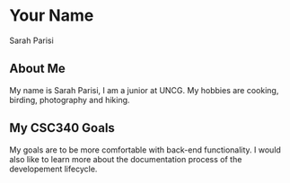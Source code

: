 # Your Name
Sarah Parisi

## About Me
My name is Sarah Parisi, I am a junior at UNCG. My hobbies are cooking, birding, photography and hiking.

## My CSC340 Goals
My goals are to be more comfortable with back-end functionality. I would also like to learn more about the documentation process of the developement lifecycle.